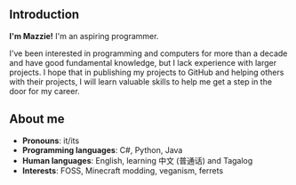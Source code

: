 ## Introduction

**I'm Mazzie!** I'm an aspiring programmer.

I've been interested in programming and computers for more than a decade and have good fundamental knowledge, but I lack experience with larger projects. 
I hope that in publishing my projects to GitHub and helping others with their projects, I will learn valuable skills to help me get a step in the door for my career.

## About me

- **Pronouns**:              it/its
- **Programming languages**: C#, Python, Java
- **Human languages**:       English, learning 中文 (普通话) and Tagalog
- **Interests**:             FOSS, Minecraft modding, veganism, ferrets
